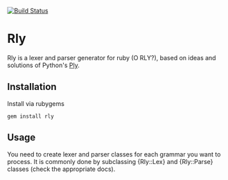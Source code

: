 [![Build Status](https://secure.travis-ci.org/farcaller/rly.png?branch=master)](http://travis-ci.org/farcaller/rly)

# Rly

Rly is a lexer and parser generator for ruby (O RLY?), based on ideas and solutions of
Python's [Ply](http://www.dabeaz.com/ply/).

## Installation

Install via rubygems

    gem install rly

## Usage

You need to create lexer and parser classes for each grammar you want to process.
It is commonly done by subclassing {Rly::Lex} and {Rly::Parse} classes (check the
appropriate docs).
